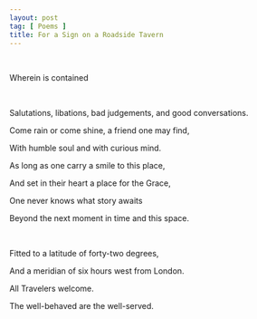 ```yaml
---
layout: post
tag: [ Poems ]
title: For a Sign on a Roadside Tavern
---
```


<br/>

Wherein is contained

<br/>

Salutations, libations, bad judgements, and good conversations.

Come rain or come shine, a friend one may find,

With humble soul and with curious mind.

As long as one carry a smile to this place,

And set in their heart a place for the Grace,

One never knows what story awaits

Beyond the next moment in time and this space.

<br/>

Fitted to a latitude of forty-two degrees,

And a meridian of six hours west from London.

All Travelers welcome.

The well-behaved are the well-served.

<br/>
